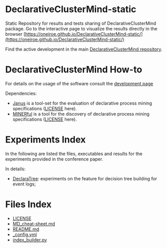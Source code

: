 # DeclarativeClusterMind-static
Static Repository for results and tests sharing of DeclarativeClusterMind package.
Go to the interactive page to visualize the results directly in the browser [https://oneiroe.github.io/DeclarativeClusterMind-static/](https://oneiroe.github.io/DeclarativeClusterMind-static/)

Find the active development in the main [DeclarativeClusterMind repository](https://github.com/Oneiroe/DeclarativeClusterMind).

DeclarativeClusterMind How-to
=========================
For details on the usage of the software consult the [development page](https://github.com/Oneiroe/DeclarativeClusterMind)

Dependencies:
- [Janus](https://github.com/Oneiroe/Janus) is a tool-set for the evaluation of declarative process mining specifications ([LICENSE](https://github.com/Oneiroe/Janus/blob/master/LICENSE) here).
- [MINERful](https://github.com/Oneiroe/MINERful) is a tool for the discovery of declarative process mining specifications ([LICENSE](https://github.com/Oneiroe/MINERful/blob/master/LICENSE) here).


Experiments Index
=========================
In the following are listed the files, executables and results for the experiments provided in the conference paper.

In details:
* [DeclaraTree](./DeclaraTree/DeclaraTree.md): experiments on the feature for decision tree building for event logs;

Files Index
=========================
<!-- filetree -->

 - [LICENSE](./LICENSE)
 - [MD_cheat-sheet.md](./MD_cheat-sheet.md)
 - [README.md](./README.md)
 - [_config.yml](./_config.yml)
 - [index_builder.py](./index_builder.py)

<!-- filetreestop -->
